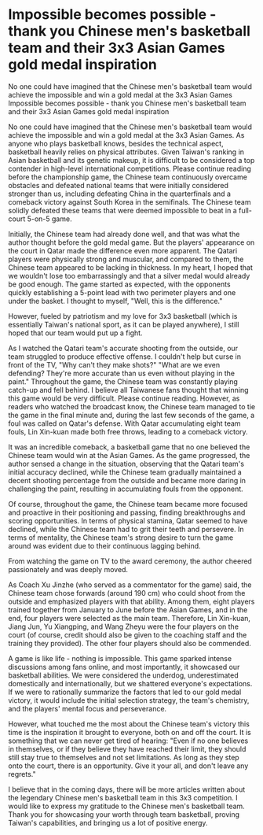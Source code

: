 # Impossible becomes possible - thank you Chinese men's basketball team and their 3x3 Asian Games gold medal inspiration

No one could have imagined that the Chinese men's basketball team would achieve the impossible and win a gold medal at the 3x3 Asian Games 
 Impossible becomes possible - thank you Chinese men's basketball team and their 3x3 Asian Games gold medal inspiration

No one could have imagined that the Chinese men's basketball team would achieve the impossible and win a gold medal at the 3x3 Asian Games. As anyone who plays basketball knows, besides the technical aspect, basketball heavily relies on physical attributes. Given Taiwan's ranking in Asian basketball and its genetic makeup, it is difficult to be considered a top contender in high-level international competitions. Please continue reading before the championship game, the Chinese team continuously overcame obstacles and defeated national teams that were initially considered stronger than us, including defeating China in the quarterfinals and a comeback victory against South Korea in the semifinals. The Chinese team solidly defeated these teams that were deemed impossible to beat in a full-court 5-on-5 game.

Initially, the Chinese team had already done well, and that was what the author thought before the gold medal game. But the players' appearance on the court in Qatar made the difference even more apparent. The Qatari players were physically strong and muscular, and compared to them, the Chinese team appeared to be lacking in thickness. In my heart, I hoped that we wouldn't lose too embarrassingly and that a silver medal would already be good enough. The game started as expected, with the opponents quickly establishing a 5-point lead with two perimeter players and one under the basket. I thought to myself, "Well, this is the difference."

However, fueled by patriotism and my love for 3x3 basketball (which is essentially Taiwan's national sport, as it can be played anywhere), I still hoped that our team would put up a fight.

As I watched the Qatari team's accurate shooting from the outside, our team struggled to produce effective offense. I couldn't help but curse in front of the TV, "Why can't they make shots?" "What are we even defending? They're more accurate than us even without playing in the paint." Throughout the game, the Chinese team was constantly playing catch-up and fell behind. I believe all Taiwanese fans thought that winning this game would be very difficult. Please continue reading. However, as readers who watched the broadcast know, the Chinese team managed to tie the game in the final minute and, during the last few seconds of the game, a foul was called on Qatar's defense. With Qatar accumulating eight team fouls, Lin Xin-kuan made both free throws, leading to a comeback victory.

It was an incredible comeback, a basketball game that no one believed the Chinese team would win at the Asian Games. As the game progressed, the author sensed a change in the situation, observing that the Qatari team's initial accuracy declined, while the Chinese team gradually maintained a decent shooting percentage from the outside and became more daring in challenging the paint, resulting in accumulating fouls from the opponent.

Of course, throughout the game, the Chinese team became more focused and proactive in their positioning and passing, finding breakthroughs and scoring opportunities. In terms of physical stamina, Qatar seemed to have declined, while the Chinese team had to grit their teeth and persevere. In terms of mentality, the Chinese team's strong desire to turn the game around was evident due to their continuous lagging behind.

From watching the game on TV to the award ceremony, the author cheered passionately and was deeply moved.

As Coach Xu Jinzhe (who served as a commentator for the game) said, the Chinese team chose forwards (around 190 cm) who could shoot from the outside and emphasized players with that ability. Among them, eight players trained together from January to June before the Asian Games, and in the end, four players were selected as the main team. Therefore, Lin Xin-kuan, Jiang Jun, Yu Xiangping, and Wang Zheyu were the four players on the court (of course, credit should also be given to the coaching staff and the training they provided). The other four players should also be commended.

A game is like life - nothing is impossible. This game sparked intense discussions among fans online, and most importantly, it showcased our basketball abilities. We were considered the underdog, underestimated domestically and internationally, but we shattered everyone's expectations. If we were to rationally summarize the factors that led to our gold medal victory, it would include the initial selection strategy, the team's chemistry, and the players' mental focus and perseverance.

However, what touched me the most about the Chinese team's victory this time is the inspiration it brought to everyone, both on and off the court. It is something that we can never get tired of hearing: "Even if no one believes in themselves, or if they believe they have reached their limit, they should still stay true to themselves and not set limitations. As long as they step onto the court, there is an opportunity. Give it your all, and don't leave any regrets."

I believe that in the coming days, there will be more articles written about the legendary Chinese men's basketball team in this 3x3 competition. I would like to express my gratitude to the Chinese men's basketball team. Thank you for showcasing your worth through team basketball, proving Taiwan's capabilities, and bringing us a lot of positive energy.